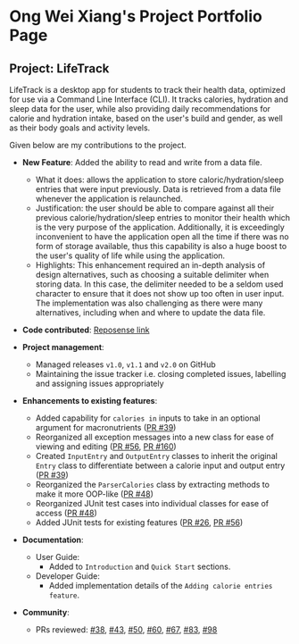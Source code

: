 # Ong Wei Xiang's Project Portfolio Page

## Project: LifeTrack

LifeTrack is a desktop app for students to track their health data, 
optimized for use via a Command Line Interface (CLI). 
It tracks calories, hydration and sleep data for the user, 
while also providing daily recommendations for calorie and hydration intake, 
based on the user's build and gender, as well as their body goals and activity levels.

Given below are my contributions to the project.

- **New Feature**: Added the ability to read and write from a data file.
  - What it does: allows the application to store caloric/hydration/sleep entries that were input previously. Data is retrieved from a data file whenever the application is relaunched.
  - Justification: the user should be able to compare against all their previous calorie/hydration/sleep entries to monitor their health which is the very purpose of the application. Additionally, it is exceedingly inconvenient to have the application open all the time if there was no form of storage available, thus this capability is also a huge boost to the user's quality of life while using the application.
  - Highlights: This enhancement required an in-depth analysis of design alternatives, such as choosing a suitable delimiter when storing data. In this case, the delimiter needed to be a seldom used character to ensure that it does not show up too often in user input. The implementation was also challenging as there were many alternatives, including when and where to update the data file.

- **Code contributed**: [Reposense link](https://nus-cs2113-ay2324s2.github.io/tp-dashboard/?search=owx0130&breakdown=true&sort=groupTitle%20dsc&sortWithin=title&since=2024-02-23&timeframe=commit&mergegroup=&groupSelect=groupByRepos&checkedFileTypes=docs~functional-code~test-code~other)

- **Project management**:
  - Managed releases `v1.0`, `v1.1` and `v2.0` on GitHub
  - Maintaining the issue tracker i.e. closing completed issues, labelling and assigning issues appropriately

- **Enhancements to existing features**:
  - Added capability for `calories in` inputs to take in an optional argument for macronutrients ([PR #39](https://github.com/AY2324S2-CS2113-F15-2/tp/pull/39))
  - Reorganized all exception messages into a new class for ease of viewing and editing ([PR #56](https://github.com/AY2324S2-CS2113-F15-2/tp/pull/56), [PR #160](https://github.com/AY2324S2-CS2113-F15-2/tp/pull/160))
  - Created `InputEntry` and `OutputEntry` classes to inherit the original `Entry` class to differentiate between a calorie input and output entry ([PR #39](https://github.com/AY2324S2-CS2113-F15-2/tp/pull/39))
  - Reorganized the `ParserCalories` class by extracting methods to make it more OOP-like ([PR #48](https://github.com/AY2324S2-CS2113-F15-2/tp/pull/48))
  - Reorganized JUnit test cases into individual classes for ease of access ([PR #48](https://github.com/AY2324S2-CS2113-F15-2/tp/pull/48))
  - Added JUnit tests for existing features ([PR #26](https://github.com/AY2324S2-CS2113-F15-2/tp/pull/26), [PR #56](https://github.com/AY2324S2-CS2113-F15-2/tp/pull/56))

- **Documentation**:
  - User Guide:
    - Added to `Introduction` and `Quick Start` sections.
  - Developer Guide:
    - Added implementation details of the `Adding calorie entries feature`.

- **Community**:
  - PRs reviewed: [#38](https://github.com/AY2324S2-CS2113-F15-2/tp/pull/38), [#43](https://github.com/AY2324S2-CS2113-F15-2/tp/pull/43), [#50](https://github.com/AY2324S2-CS2113-F15-2/tp/pull/50), [#60](https://github.com/AY2324S2-CS2113-F15-2/tp/pull/60), [#67](https://github.com/AY2324S2-CS2113-F15-2/tp/pull/67), [#83](https://github.com/AY2324S2-CS2113-F15-2/tp/pull/83), [#98](https://github.com/AY2324S2-CS2113-F15-2/tp/pull/98)